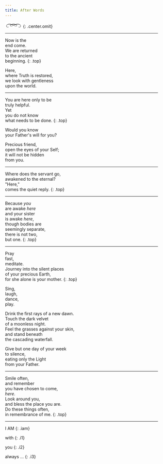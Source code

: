 ```yaml
---
title: After Words
---
```


![line](./line4.jpg)
{: .center.omit}

---

<span class="dropcaps">N</span>ow is the<br/>
end come.<br/>
We are returned<br/>
to the ancient<br/>
beginning.
{: .top}


Here,<br/>
where Truth is restored,<br/>
we look with gentleness<br/>
upon the world.

---

<span class="dropcaps">Y</span>ou are here only to be<br/>
truly helpful.<br/>
Yet<br/>
you do not know<br/>
what needs to be done.
{: .top}

Would you know<br/>
your Father's will for you?

Precious friend,<br/>
open the eyes of your Self;<br/>
it will not be hidden<br/>
from you.

---

<span class="dropcaps">W</span>here does the
servant go,<br/> awakened to the eternal?<br/> "Here,"<br/> comes the
quiet reply.
{: .top}

---

<span class="dropcaps">B</span>ecause *you*<br/>
are awake *here*<br/>
and your sister<br/>
is awake *here*,<br/>
though bodies are<br/>
seemingly separate,<br/>
there is not two,<br/>
but one.
{: .top}

---

<span class="dropcaps">P</span>ray<br/>
fast,<br/>
meditate.<br/>
Journey into the silent places<br/>
of your precious Earth,<br/>
for she alone is your mother.
{: .top}

Sing,<br/>
laugh,<br/>
dance,<br/>
play.

Drink the first rays of a new dawn.<br/>
Touch the dark velvet<br/>
of a moonless night.<br/>
Feel the grasses against your skin,<br/>
and stand beneath<br/>
the cascading waterfall.

Give but one day of your week<br/>
to silence,<br/>
eating only the Light<br/>
from your Father.

---

<span class="dropcaps">S</span>mile often,<br/>
and remember<br/>
you have chosen to come,<br/>
*here*.<br/>
Look around you,<br/>
and bless the place you are.<br/>
Do these things often,<br/>
in remembrance of me.
{: .top}

---

I AM
{: .iam}

with
{: .i1}

you
{: .i2}

always &hellip;
{: .i3}

